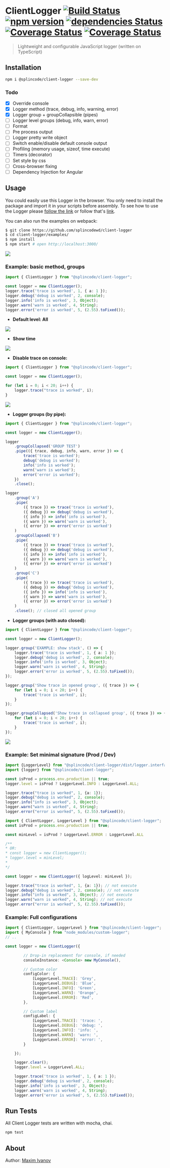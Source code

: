 # ClientLogger [![Build Status](https://travis-ci.org/splincodewd/client-logger.svg?branch=master)](https://travis-ci.org/splincodewd/client-logger) [![npm version](https://badge.fury.io/js/%40splincode%2Fclient-logger.svg)](https://badge.fury.io/js/%40splincode%2Fclient-logger) [![dependencies Status](https://david-dm.org/splincodewd/client-logger/status.svg)](https://david-dm.org/splincodewd/client-logger) [![Coverage Status](https://coveralls.io/repos/github/splincodewd/client-logger/badge.svg?branch=master)](https://coveralls.io/github/splincodewd/client-logger?branch=master) [![Coverage Status](https://img.shields.io/npm/dt/@splincode/client-logger.svg)](https://npm-stat.com/charts.html?package=%40splincode%2Fclient-logger&from=2017-01-12)

> Lightweight and configurable JavaScript logger (written on TypeScript)

## Installation

```bash
npm i @splincode/client-logger --save-dev
```

### Todo

- [x] Override console
- [x] Logger method (trace, debug, info, warning, error)
- [x] Logger group + groupCollapsible (pipes)
- [ ] Logger level groups (debug, info, warn, error)
- [ ] Format
- [ ] Pre process output
- [ ] Logger pretty write object
- [ ] Switch enable/disable default console output
- [ ] Profiling (memory usage, sizeof, time execute)
- [ ] Timers (decorator)
- [ ] Set style by css
- [ ] Cross-browser fixing
- [ ] Dependency Injection for Angular

## Usage

You could easily use this Logger in the browser. 
You only need to install the package and import it in your scripts before assembly.
To see how to use the Logger please 
[follow the link](http://requirebin.com/?gist=a4b2a1b162037b736deaf0cbb2e886f8) 
or follow that's [link](https://splincodewd.github.io/client-logger).

You can also run the examples on webpack:

```bash
$ git clone https://github.com/splincodewd/client-logger 
$ cd client-logger/examples/
$ npm install
$ npm start # open http://localhost:3000/
```

![](https://habrastorage.org/webt/jf/zn/_9/jfzn_9ir8zkns2gqhp6brzoztws.gif)

### Example: basic method, groups

```typescript
import { ClientLogger } from "@splincode/client-logger";

const logger = new ClientLogger();
logger.trace('trace is worked', 1, { a: 1 });
logger.debug('debug is worked', 2, console);
logger.info('info is worked', 3, Object);
logger.warn('warn is worked', 4, String);
logger.error('error is worked', 5, (2.55).toFixed());
```

* **Default level: All**

![](https://habrastorage.org/webt/x-/bc/3b/x-bc3bztgftwzvamekuffrxcilq.png)

* **Show time**

![](https://habrastorage.org/webt/1i/lj/rh/1iljrhzeiw_3mvbaji5gcx2adnm.gif)

* **Disable trace on console:**

```typescript
import { ClientLogger } from "@splincode/client-logger";

const logger = new ClientLogger();

for (let i = 0; i < 20; i++) {
    logger.trace("trace is worked", i);
}
```

![](https://habrastorage.org/webt/un/fl/81/unfl81h_wjnltr184of-vx1skio.gif)

* **Logger groups (by pipe):**

```typescript
import { ClientLogger } from "@splincode/client-logger";

const logger = new ClientLogger();

logger
    .groupCollapsed('GROUP TEST')
    .pipe(({ trace, debug, info, warn, error }) => {
        trace('trace is worked');
        debug('debug is worked');
        info('info is worked');
        warn('warn is worked');
        error('error is worked');
    })
    .close();

logger
    .group('A')
    .pipe(
        ({ trace }) => trace('trace is worked'),
        ({ debug }) => debug('debug is worked'),
        ({ info }) => info('info is worked'),
        ({ warn }) => warn('warn is worked'),
        ({ error }) => error('error is worked')
    )
    .groupCollapsed('B')
    .pipe(
        ({ trace }) => trace('trace is worked'),
        ({ debug }) => debug('debug is worked'),
        ({ info }) => info('info is worked'),
        ({ warn }) => warn('warn is worked'),
        ({ error }) => error('error is worked')
    )
    .group('C')
    .pipe(
        ({ trace }) => trace('trace is worked'),
        ({ debug }) => debug('debug is worked'),
        ({ info }) => info('info is worked'),
        ({ warn }) => warn('warn is worked'),
        ({ error }) => error('error is worked')
    )
    .close(); // closed all opened group
```

* **Logger groups (with auto closed):**

```typescript
import { ClientLogger } from "@splincode/client-logger";

const logger = new ClientLogger();

logger.group('EXAMPLE: show stack', () => {
    logger.trace('trace is worked', 1, { a: 1 });
    logger.debug('debug is worked', 2, console);
    logger.info('info is worked', 3, Object);
    logger.warn('warn is worked', 4, String);
    logger.error('error is worked', 5, (2.55).toFixed());
});

logger.group('Show trace in opened group', ({ trace }) => {
    for (let i = 0; i < 20; i++) {
        trace('trace is worked', i);
    }
});

logger.groupCollapsed('Show trace in collapsed group', ({ trace }) => {
    for (let i = 0; i < 20; i++) {
        trace('trace is worked', i);
    }
});
```

![](https://habrastorage.org/webt/jg/ak/st/jgakstdrpkdyh02ml3akfxachcu.png)

### Example: Set minimal signature (Prod / Dev)

```typescript
import {LoggerLevel} from "@splincode/client-logger/dist/logger.interfaces";
import {logger} from "@splincode/client-logger";

const isProd = process.env.production || true;
logger.level = isProd ? LoggerLevel.INFO : LoggerLevel.ALL;

logger.trace("trace is worked", 1, {a: 1});
logger.debug("debug is worked", 2, console);
logger.info("info is worked", 3, Object);
logger.warn("warn is worked", 4, String);
logger.error("error is worked", 5, (2.55).toFixed());
```

```typescript
import { ClientLogger, LoggerLevel } from "@splincode/client-logger";
const isProd = process.env.production || true;

const minLevel = isProd ? LoggerLevel.ERROR : LoggerLevel.ALL

/**
* OR:
* const logger = new ClientLogger();
* logger.level = minLevel;
* 
*/

const logger = new ClientLogger({ logLevel: minLevel });

logger.trace("trace is worked", 1, {a: 1}); // not execute
logger.debug("debug is worked", 2, console); // not execute
logger.info("info is worked", 3, Object); // not execute
logger.warn("warn is worked", 4, String); // not execute
logger.error("error is worked", 5, (2.55).toFixed());
```

### Example: Full configurations

```typescript
import { ClientLogger, LoggerLevel } from "@splincode/client-logger";
import { MyConsole } from "node_modules/custom-logger";
// ..

const logger = new ClientLogger({

        // Drop-in replacement for console, if needed
        consoleInstance: <Console> new MyConsole(),

        // Custom color
        configColor: {
            [LoggerLevel.TRACE]: 'Grey',
            [LoggerLevel.DEBUG]: 'Blue',
            [LoggerLevel.INFO]: 'Green',
            [LoggerLevel.WARN]: 'Orange',
            [LoggerLevel.ERROR]: 'Red',
        },

        // Custom label
        configLabel: {
            [LoggerLevel.TRACE]: 'trace: ',
            [LoggerLevel.DEBUG]: 'debug: ',
            [LoggerLevel.INFO]: 'info: ',
            [LoggerLevel.WARN]: 'warn: ',
            [LoggerLevel.ERROR]: 'error: ',
        }

    });

    logger.clear();
    logger.level = LoggerLevel.ALL;

    logger.trace('trace is worked', 1, { a: 1 });
    logger.debug('debug is worked', 2, console);
    logger.info('info is worked', 3, Object);
    logger.warn('warn is worked', 4, String);
    logger.error('error is worked', 5, (2.55).toFixed());
```

## Run Tests
All Сlient Logger tests are written with mocha, chai.

```bash
npm test
```

## About

Author: [Maxim Ivanov](https://github.com/splincode) <br>
